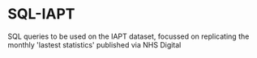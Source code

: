 # SQL-IAPT

SQL queries to be used on the IAPT dataset, focussed on replicating the monthly 'lastest statistics' published via NHS Digital
